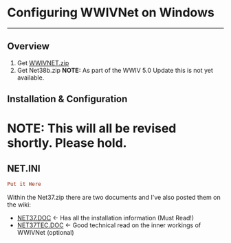 # Configuring WWIVNet on Windows
***

## Overview

1. Get [WWIVNET.zip](http://wwivbbs.com/wwivnet/)
2. Get Net38b.zip **NOTE:** As part of the WWIV 5.0 Update this is not yet available.

## Installation & Configuration

# **NOTE: This will all be revised shortly. Please hold.**

## NET.INI
```INI
Put it Here
```

Within the Net37.zip there are two documents and I've also posted them on the wiki:  

* [NET37.DOC](net37doc) <- Has all the installation information (Must Read!)
* [NET37TEC.DOC](net37tecdoc) <- Good technical read on the inner workings of WWIVNet (optional)
